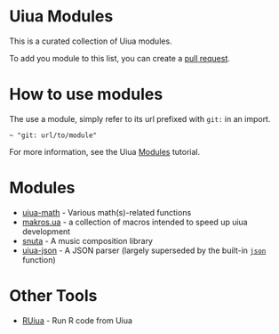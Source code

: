 # Uiua Modules

This is a curated collection of Uiua modules.

To add you module to this list, you can create a [pull request](https://github.com/uiua/uiua-modules/pulls).

# How to use modules

The use a module, simply refer to its url prefixed with `git:` in an import.

```uiua
~ "git: url/to/module"
```

For more information, see the Uiua [Modules](https://uiua.org/tutorial/modules) tutorial.

# Modules

- [uiua-math](https://github.com/Omnikar/uiua-math) - Various math(s)-related functions
- [makros.ua](https://github.com/Marcos-cat/makros.ua) - a collection of macros intended to speed up uiua development
- [snuta](https://github.com/remimimimimi/snuta) - A music composition library
- [uiua-json](https://github.com/ekgame/uiua-json) - A JSON parser (largely superseded by the built-in [`json`](https://uiua.org/docs/json) function)

# Other Tools

- [RUiua](https://github.com/DJAntonBruckner/RUiua) - Run R code from Uiua
